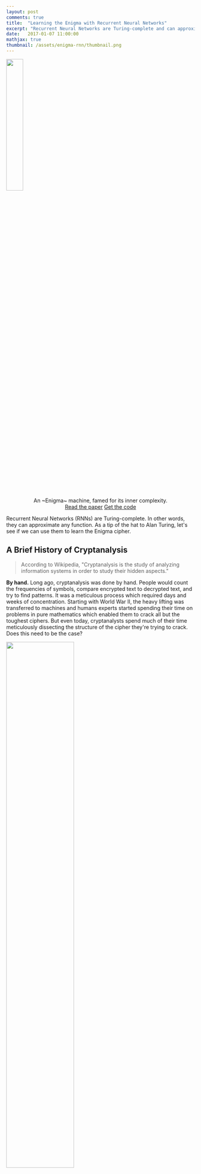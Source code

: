 ```yaml
---
layout: post
comments: true
title:  "Learning the Enigma with Recurrent Neural Networks"
excerpt: "Recurrent Neural Networks are Turing-complete and can approximate any function. As a tip of the hat to Alan Turing, let's approximate the Enigma cipher."
date:   2017-01-07 11:00:00
mathjax: true
thumbnail: /assets/enigma-rnn/thumbnail.png
---
```


<div class="imgcap_noborder">
    <img src="/assets/enigma-rnn/enigma-machine.jpg" width="30%">
    <div class="thecap" style="text-align:center">An ~Enigma~ machine, famed for its inner complexity.</div>
</div>

<div style="display: block; margin-left: auto; margin-right: auto; width:100%; text-align:center;">
    <a href="https://arxiv.org/abs/1708.07576" id="linkbutton" target="_blank">Read the paper</a>
    <a href="https://github.com/greydanus/crypto-rnn" id="linkbutton" target="_blank">Get the code</a>
</div>

Recurrent Neural Networks (RNNs) are Turing-complete. In other words, they can approximate any function. As a tip of the hat to Alan Turing, let's see if we can use them to learn the Enigma cipher.

## A Brief History of Cryptanalysis

> According to Wikipedia, "Cryptanalysis is the study of analyzing information systems in order to study their hidden aspects."

**By hand.** Long ago, cryptanalysis was done by hand. People would count the frequencies of symbols, compare encrypted text to decrypted text, and try to find patterns. It was a meticulous process which required days and weeks of concentration. Starting with World War II, the heavy lifting was transferred to machines and humans experts started spending their time on problems in pure mathematics which enabled them to crack all but the toughest ciphers. But even today, cryptanalysts spend much of their time meticulously dissecting the structure of the cipher they're trying to crack. Does this need to be the case?

<div class="imgcap_noborder">
    <img src="/assets/enigma-rnn/frequency.png" style="width:60%;min-width: 300px">
    <div class="thecap" style="text-align:center">The frequency table is a classic codebreaking tool</div>
</div>

**Black boxes.** The Black Box theory of cryptograpy states <i> "If the output of an algorithm when interacting with the [encrytion] protocol matches that of a simulator given some inputs, it 'need not know' anything more than those inputs" </i> ([Wikipedia](https://en.wikipedia.org/wiki/Black_box)). If that's the case, we should be able to mimic complicated ciphers such as the Enigma without knowing <i>anything</i> about how they work. All we need is a way to approximate the function $$f_{Enigma}$$ which maps from plaintext to ciphertext

$$\mathbf{ciphertext} = f_{Enigma}(\mathbf{key}, \mathbf{plaintext})$$

**Can neural nets help?** In this post, I'll do this with an RNN parameterized by weights $$\theta$$ which we'll train using gradient descent. In other words, we'll try

$$
\begin{align}
    L_t[i,j] &= f_{Enigma}(\mathbf{key}, \mathbf{plaintext})\\
    &\approx f_{RNN}(\theta, \mathbf{key}, \mathbf{plaintext})\\
\end{align}
$$


## Deep Learning for Cryptanalysis

**Framing the problem.** Let's consider the general problem of decryption where there is a 1:1 mapping between the plaintext and ciphertext. If you think of the plaintext as English and the ciphertext as a strange foriegn language, the training objective resembles that of machine translation. Given a string of letters in English - let's use "You know nothing Jon Snow" as an example - we should learn to scramble them according to the rules of the cipher.

<div class="imgcap_noborder">
    <img src="/assets/enigma-rnn/objective.png" style="width:60%;min-width: 300px">
    <div class="thecap" style="text-align:center">Basic training objective where "BCHLN" is the key</div>
</div>

**Choose a model.** Framed as a 1:1 sequence-to-sequence task, we can see that an RNN (we'll use a Long Short Term Memory (LSTM) cell) might perform well. These models are capable of capturing complex sequential patterns where events that happened many time steps in the past can determine the next symbol.

**Solve something simpler.** Before tackling a really tough problem like the Enigma, it's a good idea to solve something simpler. One of my favorite ciphers is the Vigenere cipher, which shifts the plaintext according to the letters in a keyword (see gif below). For a more in-depth description, check out the [Vigenere](https://en.wikipedia.org/wiki/Vigen%C3%A8re_cipher) Wikipedia page.

<div class="imgcap_noborder">
    <img src="/assets/enigma-rnn/vigenere.gif" width="60%">
    <div class="thecap" style="text-align:center">Using the Vigenere cipher to encrypt plaintext "CALCUL" with keyword "MATHS" (repeated).</div>
</div>

**Results.** The Vigenere cipher was easy. A mere 100,000 steps of gradient descent produced a model which learned the decryption function with 99% accuracy.

<div class="imgcap_noborder">
    <img src="/assets/enigma-rnn/vigenere-rnn.png" width="90%">
    <div class="thecap" style="text-align:center">A sample output from the model I trained on the Vigenere cipher.</div>
</div>

You can find the code on my [GitHub](https://github.com/greydanus/crypto-rnn).

## Learning the Enigma

**The Enigma.** Now we're ready for something a lot more complex: the Nazi Enigma. Its innards consisted of three rotating alphabet wheels, several switchboards, and ten cables. All told, the machine had [150,738,274,900,000 possible configurations](http://www.cryptomuseum.com/crypto/enigma/working.htm)!

<div class="imgcap_noborder">
    <img src="/assets/enigma-rnn/enigma.gif" width="100%">
    <div class="thecap" style="text-align:center">How the Enigma works. Note that the three wheels can rotate as the decoding process unfolds</div>
</div>

**Background.** Breaking the Enigma was an incredible feat - it even inspired the 2014 film <i>The Imitation Game</i> starring Benedict Cumberbatch as Alan Turing. Turing was one of the most important figures in the project. He also introduced the notion of Turing-completeness. In an ironic twist, we'll be using a Turing-complete algorithm (the LSTM) to learn the Enigma.

We'll train the model on only one permutation of switchboards, cables, and wheels. The keyword, then, is three letters which tell the model the initial positions of the wheels.

<div class="imgcap_noborder">
    <img src="/assets/enigma-rnn/enigma-objective.png" style="width:50%;min-width: 300px">
    <div class="thecap" style="text-align:center">Basic training objective where "EKW" is the keyword. The keyword defines the initial positions of the three alphabet wheels</div>
</div>

**Making it happen.** I synthesized training data on-the-fly using the [crypto-enigma](https://crypto-enigma.readthedocs.io/en/latest/machine.html) Python API and checked my work on a web-based [Enigma emulator](http://enigma.louisedade.co.uk/enigma.html). I used each training example only once to avoid the possibility of overfitting.

The model needed to be very large to capture all the Enigma's transformations. I had success with a single-celled LSTM model with 3000 hidden units. Training involved about a million steps of batched gradient descent: after a few days on a k40 GPU, I was getting 96-97% accuracy!

<div class="imgcap_noborder">
    <img src="/assets/enigma-rnn/enigma-rnn.png" style="width:80%;min-width: 300px">
    <div class="thecap" style="text-align:center">A sample output from the model I trained on the Enigma cipher.</div>
</div>

You can find the code on my [GitHub](https://github.com/greydanus/crypto-rnn).

## Modern encryption

Learning the Enigma is interesting, but these days it has no practical use. Modern encryption uses public-key factoring algorithms such as [RSA](https://en.wikipedia.org/wiki/RSA_(cryptosystem)). RSA is a different beast from the Enigma, but in theory we could also learn it with deep learning. In practice, this is difficult because RSA uses modulus and multiplication of large integers. These operations are difficult to approximate with RNNs. We need further algorithmic advances in deep learning like the [Neural GPU](https://arxiv.org/abs/1511.08228) or the [Differential Neural Computer](https://deepmind.com/blog/differentiable-neural-computers/) to make this problem even sort of feasible (and even then, this will be even close to the most efficient approach).

<div class="imgcap_noborder">
    <img src="/assets/enigma-rnn/rsa.gif" style="width:50%;min-width: 300px">
    <div class="thecap" style="text-align:center">Public-key encryption. In theory, we could learn the RSA with deep learning but it presents many practical difficulties</div>
</div>

## Implications

**Cryptanalysis.** In this post I've shown that it is possible to use deep learning to learn several polyalphabetic ciphers including the Enigma. This approach is interesting because it's very general: given any "blackbox" cipher, we can learn the function that maps the ciphertext to the plaintext. There are countless programs that can analyze only one type or class of cypher, but this is the first instance$$^{*}$$ of a cipher-agnostic cryptanalysis program powered by deep learning.

**AI.** In the past several years, Deep Reinforcement Learning has enabled an impressive series of breakthroughs in the field of Artificial Intelligence (AI). Many believe that these breakthroughs will enable machines to perform complex tasks such as [driving cars](https://waymo.com/), [understanding text](http://www.maluuba.com/), and even [reasoning over memory](https://deepmind.com/blog/differentiable-neural-computers/). This project suggests that AIs built from neural networks could also become effective code breakers.

<div class="imgcap">
    <img src="/assets/enigma-rnn/bombe.jpg" style="width:70%;min-width: 300px">
    <div class="thecap" style="text-align:center">The original Enigma cracker (a Bombe machine). <a href="http://www.cryptomuseum.com/crypto/bombe/">Crypto Museum</a></div>
</div>

$$^{*}$$<i>based on an Arxiv search and Google Scholar results</i>